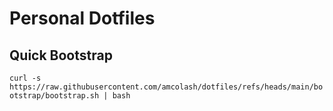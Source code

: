 # Personal Dotfiles

## Quick Bootstrap

`curl -s https://raw.githubusercontent.com/amcolash/dotfiles/refs/heads/main/bootstrap/bootstrap.sh | bash`
